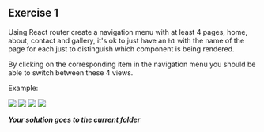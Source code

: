 ## Exercise 1

Using React router create a navigation menu with at least 4 pages, home, about, contact and gallery, it's ok to just have an `h1` with the name of the page for each just to distinguish which component is being rendered.

By clicking on the corresponding item in the navigation menu you should be able to switch between these 4 views.

Example:


![](https://barcelonacodeschool.com/files/pics/navbar_1.png)
![](https://barcelonacodeschool.com/files/pics/navbar_2.png)
![](https://barcelonacodeschool.com/files/pics/navbar_3.png)
![](https://barcelonacodeschool.com/files/pics/navbar_4.png)



***Your solution goes to the current folder***